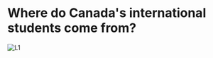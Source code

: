 # Where do Canada's international students come from? 

![L1](https://github.com/sejaldavla/Data-Visualization-Projects/assets/77356703/54cd7790-a1bb-46da-86aa-aff7c4188fb4)

